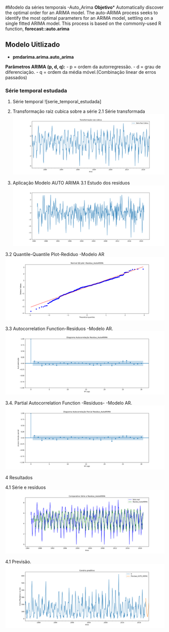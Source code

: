 
#Modelo da séries temporais -Auto_Arima
 **Objetivo*** Automatically discover the optimal order for an ARIMA model.  The auto-ARIMA process seeks to identify the most optimal parameters for an ARIMA model, settling on a single fitted ARIMA model. This process is based on the commonly-used R function, **forecast::auto.arima**

 ## Modelo Uitlizado

 - **pmdarima.arima.auto_arima**

 
 
 **Parâmetros ARIMA (p, d, q):**
    - p = ordem da autorregressão.
    - d = grau de diferenciação.
    - q = ordem da média móvel.(Combinação linear de erros passados)


### Série temporal estudada
1. Série temporal
![serie_temporal_estudada]

2. Transformação raíz cubica sobre a série
2.1 Série transformada
![serie_raiz_cubica](serie_raiz_cubica.png )

3. Aplicação Modelo AUTO ARIMA
3.1 Estudo dos resíduos
![residuos_modelo_ar](residuo_autoarima.png)

3.2 Quantile-Quantile Plot-Rediduo -Modelo AR
![Quantile-Quantile Plot-Rediduo Série raíz cúbica](normal_qq_residuo_autoarima.png) 

3.3 Autocorrelation Function-Resíduos -Modelo AR.
![nomral_qq_plt_serie_raiz_cubica](diagrama_acf_residuo_autoarima.png)

3.4. Partial Autocorrelation Function -Resíduos- -Modelo AR.
![Parcial autocorreção residuos](diagrama_pacf_residuo_autoarima.png)

4 Resultados

4.1 Série e resíduos
![seire_e_residuos](serie_e_residuo.png)


4.1 Previsão.
![previsao_final](cenario_preditivo.png)